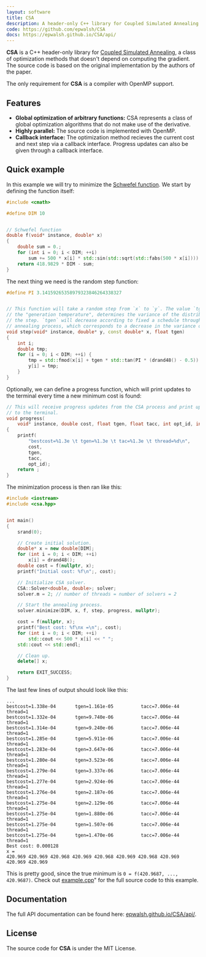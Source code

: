 ```yaml
---
layout: software
title: CSA
description: A header-only C++ library for Coupled Simulated Annealing
code: https://github.com/epwalsh/CSA
docs: https://epwalsh.github.io/CSA/api/
---
```


**CSA** is a C++ header-only library for
[Coupled Simulated Annealing](ftp://ftp.esat.kuleuven.be/sista/sdesouza/papers/CSA2009accepted.pdf),
a class of optimization methods that doesn't depend on computing the gradient.
The source code is based on the original implementation by the authors of the paper.

The only requirement for **CSA** is a compiler with OpenMP support.

## Features
- **Global optimization of arbitrary functions:** CSA represents a class of global optimization algorithms that do not make use of the derivative.
- **Highly parallel:** The source code is implemented with OpenMP.
- **Callback interface:** The optimization method recieves the current cost and next step via a callback interface. Progress updates can also be given through a callback interface.

## Quick example

In this example we will try to minimize the
[Schwefel function](https://www.sfu.ca/~ssurjano/schwef.html).
We start by defining the function itself:


```c++
#include <cmath>

#define DIM 10


// Schwefel function
double f(void* instance, double* x)
{
    double sum = 0.;
    for (int i = 0; i < DIM; ++i)
        sum += 500 * x[i] * std::sin(std::sqrt(std::fabs(500 * x[i])));
    return 418.9829 * DIM - sum;
}
```

The next thing we need is the random step function:

```c++
#define PI 3.14159265358979323846264338327


// This function will take a random step from `x` to `y`. The value `tgen`,
// the "generation temperature", determines the variance of the distribution of
// the step. `tgen` will decrease according to fixed a schedule throughout the
// annealing process, which corresponds to a decrease in the variance of steps.
void step(void* instance, double* y, const double* x, float tgen)
{
    int i;
    double tmp;
    for (i = 0; i < DIM; ++i) {
        tmp = std::fmod(x[i] + tgen * std::tan(PI * (drand48() - 0.5)), 1.);
        y[i] = tmp;
    }
}
```
Optionally, we can define a progress function, which will print updates
to the terminal every time a new minimum cost is found:

```c++
// This will receive progress updates from the CSA process and print updates
// to the terminal.
void progress(
    void* instance, double cost, float tgen, float tacc, int opt_id, int iter)
{
    printf(
        "bestcost=%1.3e \t tgen=%1.3e \t tac=%1.3e \t thread=%d\n",
        cost,
        tgen,
        tacc,
        opt_id);
    return ;
}
```

The minimization process is then ran like this:

```c++
#include <iostream>
#include <csa.hpp>


int main()
{
    srand(0);

    // Create initial solution.
    double* x = new double[DIM];
    for (int i = 0; i < DIM; ++i)
        x[i] = drand48();
    double cost = f(nullptr, x);
    printf("Initial cost: %f\n";, cost);

    // Initialize CSA solver.
    CSA::Solver<double, double>; solver;
    solver.m = 2; // number of threads = number of solvers = 2

    // Start the annealing process.
    solver.minimize(DIM, x, f, step, progress, nullptr);

    cost = f(nullptr, x);
    printf("Best cost: %f\nx =\n";, cost);
    for (int i = 0; i < DIM; ++i)
        std::cout << 500 * x[i] << " ";
    std::cout << std::endl;

    // Clean up.
    delete[] x;

    return EXIT_SUCCESS;
}
```

The last few lines of output should look like this:

```
...
bestcost=1.338e-04       tgen=1.161e-05          tacc=7.006e-44        thread=1
bestcost=1.332e-04       tgen=9.740e-06          tacc=7.006e-44        thread=1
bestcost=1.314e-04       tgen=9.240e-06          tacc=7.006e-44        thread=1
bestcost=1.285e-04       tgen=5.911e-06          tacc=7.006e-44        thread=1
bestcost=1.283e-04       tgen=3.647e-06          tacc=7.006e-44        thread=1
bestcost=1.280e-04       tgen=3.523e-06          tacc=7.006e-44        thread=1
bestcost=1.279e-04       tgen=3.337e-06          tacc=7.006e-44        thread=1
bestcost=1.277e-04       tgen=2.924e-06          tacc=7.006e-44        thread=1
bestcost=1.276e-04       tgen=2.187e-06          tacc=7.006e-44        thread=1
bestcost=1.275e-04       tgen=2.129e-06          tacc=7.006e-44        thread=1
bestcost=1.275e-04       tgen=1.880e-06          tacc=7.006e-44        thread=1
bestcost=1.275e-04       tgen=1.507e-06          tacc=7.006e-44        thread=1
bestcost=1.275e-04       tgen=1.470e-06          tacc=7.006e-44        thread=1
Best cost: 0.000128
x =
420.969 420.969 420.968 420.969 420.968 420.969 420.968 420.969 420.969 420.969
```

This is pretty good, since the true minimum is `0 = f(420.9687, ..., 420.9687)`.
Check out [example.cpp](https://github.com/epwalsh/CSA/blob/master/example.cpp)"
for the full source code to this example.

## Documentation

The full API documentation can be found here: [epwalsh.github.io/CSA/api/](https://epwalsh.github.io/CSA/api/).

## License

The source code for **CSA** is under the MIT License.
